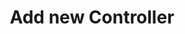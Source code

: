 ---
code: false
type: page
title: Add new Controller
description: Extends Kuzzle API with new actions
order: 600
---